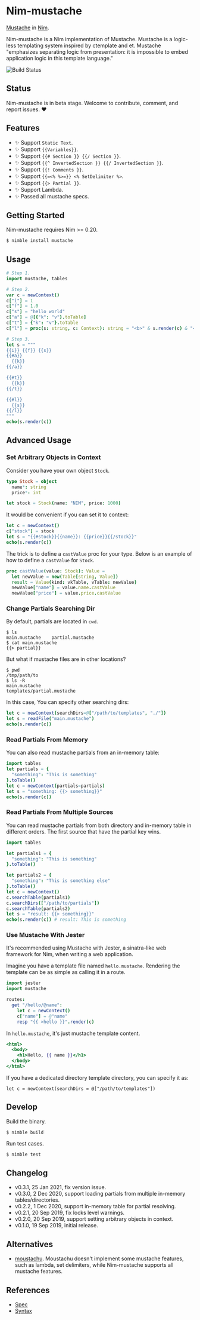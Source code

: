 # Nim-mustache

[Mustache](https://mustache.github.io/mustache.1.html) in [Nim](https://nim-lang.org).

Nim-mustache is a Nim implementation of Mustache.
Mustache is a logic-less templating system inspired by ctemplate and et.
Mustache "emphasizes separating logic from presentation: it is impossible to embed application logic in this template language."

![Build Status](https://travis-ci.org/soasme/nim-mustache.svg?branch=master)

## Status

Nim-mustache is in beta stage. Welcome to contribute, comment, and report issues. ❤️

## Features

- ✨ Support `Static Text`.
- ✨ Support `{{Variables}}`.
- ✨ Support `{{# Section }} {{/ Section }}`.
- ✨ Support `{{^ InvertedSection }} {{/ InvertedSection }}`.
- ✨ Support `{{! Comments }}`.
- ✨ Support `{{=<% %>=}} <% SetDelimiter %>`.
- ✨ Support `{{> Partial }}`.
- ✨ Support Lambda.
- ✨ Passed all mustache specs.

## Getting Started

Nim-mustache requires Nim >= 0.20.

```bash
$ nimble install mustache
```

## Usage

```nim
# Step 1.
import mustache, tables

# Step 2.
var c = newContext()
c["i"] = 1
c["f"] = 1.0
c["s"] = "hello world"
c["a"] = @[{"k": "v"}.toTable]
c["t"] = {"k": "v"}.toTable
c["l"] = proc(s: string, c: Context): string = "<b>" & s.render(c) & "</b>"

# Step 3.
let s = """
{{i}} {{f}} {{s}}
{{#a}}
  {{k}}
{{/a}}

{{#t}}
  {{k}}
{{/t}}

{{#l}}
  {{s}}
{{/l}}
"""
echo(s.render(c))
```

## Advanced Usage

### Set Arbitrary Objects in Context

Consider you have your own object `Stock`.

```nim
type Stock = object
  name*: string
  price*: int

let stock = Stock(name: "NIM", price: 1000)
```

It would be convenient if you can set it to context:

```nim
let c = newContext()
c["stock"] = stock
let s = "{{#stock}}{{name}}: {{price}}{{/stock}}"
echo(s.render(c))
```

The trick is to define a `castValue` proc for your type.
Below is an example of how to define a `castValue` for `Stock`.

```nim
proc castValue(value: Stock): Value =
  let newValue = new(Table[string, Value])
  result = Value(kind: vkTable, vTable: newValue)
  newValue["name"] = value.name.castValue
  newValue["price"] = value.price.castValue
```

### Change Partials Searching Dir

By default, partials are located in `cwd`.

```
$ ls
main.mustache    partial.mustache
$ cat main.mustache
{{> partial}}
```

But what if mustache files are in other locations?

```
$ pwd
/tmp/path/to
$ ls -R
main.mustache
templates/partial.mustache
```

In this case, You can specify other searching dirs:

```nim
let c = newContext(searchDirs=@["/path/to/templates", "./"])
let s = readFile("main.mustache")
echo(s.render(c))
```

### Read Partials From Memory

You can also read mustache partials from an in-memory table:

```nim
import tables
let partials = {
  "something": "This is something"
}.toTable()
let c = newContext(partials=partials)
let s = "something: {{> something}}"
echo(s.render(c))
```

### Read Partials From Multiple Sources

You can read mustache partials from both directory and in-memory table in different orders.
The first source that have the partial key wins.


```nim
import tables

let partials1 = {
  "something": "This is something"
}.toTable()

let partials2 = {
  "something": "This is something else"
}.toTable()
let c = newContext()
c.searchTable(partials1)
c.searchDirs(["/path/to/partials"])
c.searchTable(partials2)
let s = "result: {{> something}}"
echo(s.render(c)) # result: This is something
```

### Use Mustache With Jester

It's recommended using Mustache with Jester, a sinatra-like web framework for Nim, when writing a web application.

Imagine you have a template file named `hello.mustache`. Rendering the template can be as simple as calling it in a route.

```nim
import jester
import mustache

routes:
  get "/hello/@name":
    let c = newContext()
    c["name"] = @"name"
    resp "{{ >hello }}".render(c)
```

In `hello.mustache`, it's just mustache template content.

```mustache
<html>
  <body>
    <h1>Hello, {{ name }}</h1>
  </body>
</html>
```

If you have a dedicated directory template directory, you can specify it as:

```
let c = newContext(searchDirs = @["/path/to/templates"])
```


## Develop

Build the binary.

```
$ nimble build
```

Run test cases.

```bash
$ nimble test
```

## Changelog

* v0.3.1, 25 Jan 2021, fix version issue.
* v0.3.0, 2 Dec 2020, support loading partials from multiple in-memory tables/directories.
* v0.2.2, 1 Dec 2020, support in-memory table for partial resolving.
* v0.2.1, 20 Sep 2019, fix locks level warnings.
* v0.2.0, 20 Sep 2019, support setting arbitrary objects in context.
* v0.1.0, 19 Sep 2019, initial release.

## Alternatives

* [moustachu](https://github.com/fenekku/moustachu). Moustachu doesn't implement some mustache features, such as lambda, set delimiters, while Nim-mustache supports all mustache features.

## References

* [Spec](https://github.com/mustache/spec)
* [Syntax](http://mustache.github.com/mustache.5.html)
